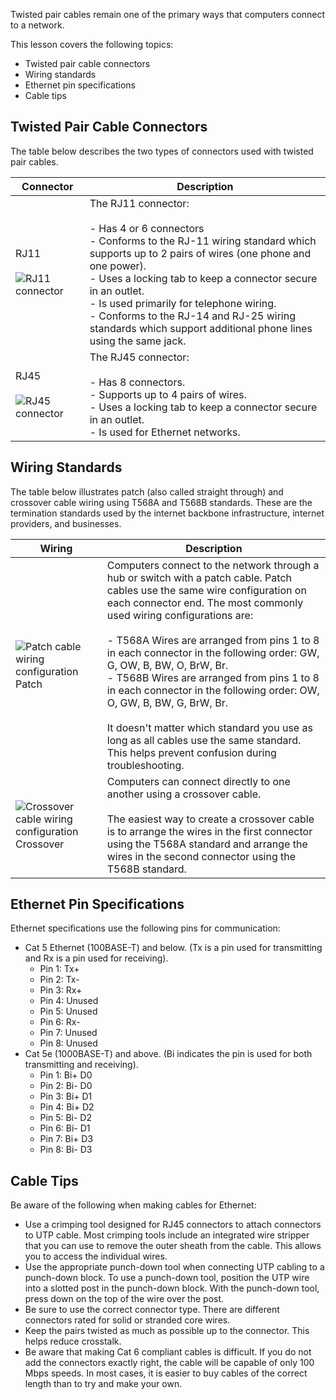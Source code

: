 Twisted pair cables remain one of the primary ways that computers connect to a network.

This lesson covers the following topics:

- Twisted pair cable connectors
- Wiring standards
- Ethernet pin specifications
- Cable tips

## Twisted Pair Cable Connectors

The table below describes the two types of connectors used with twisted pair cables.

|Connector|Description|
|---|---|
|RJ11<br><br>![RJ11 connector](https://cdn.testout.com/_version_7032/pcpro2022v7-en-us/en-us/resources/text/t_cable_pp7/connect-cable-end_rj11-01.jpg)|The RJ11 connector:<br><br>- Has 4 or 6 connectors<br>- Conforms to the RJ-11 wiring standard which supports up to 2 pairs of wires (one phone and one power).<br>- Uses a locking tab to keep a connector secure in an outlet.<br>- Is used primarily for telephone wiring.<br>- Conforms to the RJ-14 and RJ-25 wiring standards which support additional phone lines using the same jack.|
|RJ45<br><br>![RJ45 connector](https://cdn.testout.com/_version_7032/pcpro2022v7-en-us/en-us/resources/text/t_cable_pp7/connect-cable-end_rj45-01.jpg)|The RJ45 connector:<br><br>- Has 8 connectors.<br>- Supports up to 4 pairs of wires.<br>- Uses a locking tab to keep a connector secure in an outlet.<br>- Is used for Ethernet networks.|

## Wiring Standards

The table below illustrates patch (also called straight through) and crossover cable wiring using T568A and T568B standards. These are the termination standards used by the internet backbone infrastructure, internet providers, and businesses.

|Wiring|Description|
|---|---|
|![Patch cable wiring configuration](https://cdn.testout.com/_version_7032/pcpro2022v7-en-us/en-us/resources/text/t_cable_pp7/st.jpg)  <br>Patch|Computers connect to the network through a hub or switch with a patch cable. Patch cables use the same wire configuration on each connector end. The most commonly used wiring configurations are:<br><br>- T568A Wires are arranged from pins 1 to 8 in each connector in the following order: GW, G, OW, B, BW, O, BrW, Br.<br>- T568B Wires are arranged from pins 1 to 8 in each connector in the following order: OW, O, GW, B, BW, G, BrW, Br.<br><br>It doesn't matter which standard you use as long as all cables use the same standard. This helps prevent confusion during troubleshooting.|
|![Crossover cable wiring configuration](https://cdn.testout.com/_version_7032/pcpro2022v7-en-us/en-us/resources/text/t_cable_pp7/co.jpg)  <br>Crossover|Computers can connect directly to one another using a crossover cable.  <br>  <br>The easiest way to create a crossover cable is to arrange the wires in the first connector using the T568A standard and arrange the wires in the second connector using the T568B standard.|

## Ethernet Pin Specifications

Ethernet specifications use the following pins for communication:

- Cat 5 Ethernet (100BASE-T) and below. (Tx is a pin used for transmitting and Rx is a pin used for receiving).
    - Pin 1: Tx+
    - Pin 2: Tx-
    - Pin 3: Rx+
    - Pin 4: Unused
    - Pin 5: Unused
    - Pin 6: Rx-
    - Pin 7: Unused
    - Pin 8: Unused
- Cat 5e (1000BASE-T) and above. (Bi indicates the pin is used for both transmitting and receiving).
    - Pin 1: Bi+ D0
    - Pin 2: Bi- D0
    - Pin 3: Bi+ D1
    - Pin 4: Bi+ D2
    - Pin 5: Bi- D2
    - Pin 6: Bi- D1
    - Pin 7: Bi+ D3
    - Pin 8: Bi- D3

## Cable Tips

Be aware of the following when making cables for Ethernet:

- Use a crimping tool designed for RJ45 connectors to attach connectors to UTP cable. Most crimping tools include an integrated wire stripper that you can use to remove the outer sheath from the cable. This allows you to access the individual wires.
- Use the appropriate punch-down tool when connecting UTP cabling to a punch-down block. To use a punch-down tool, position the UTP wire into a slotted post in the punch-down block. With the punch-down tool, press down on the top of the wire over the post.
- Be sure to use the correct connector type. There are different connectors rated for solid or stranded core wires.
- Keep the pairs twisted as much as possible up to the connector. This helps reduce crosstalk.
- Be aware that making Cat 6 compliant cables is difficult. If you do not add the connectors exactly right, the cable will be capable of only 100 Mbps speeds. In most cases, it is easier to buy cables of the correct length than to try and make your own.